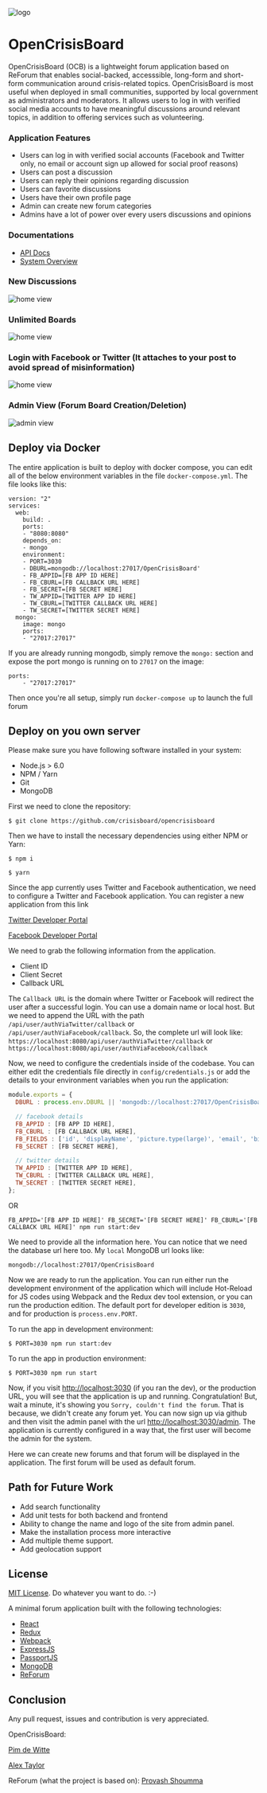 ![logo](https://i.imgur.com/ghFvXMI.png)


# OpenCrisisBoard
OpenCrisisBoard (OCB) is a lightweight forum application based on ReForum that enables social-backed, accesssible, long-form and short-form communication around crisis-related topics. OpenCrisisBoard is most useful when deployed in small communities, supported by local government as administrators and moderators. It allows users to log in with verified social media accounts to have meaningful discussions around relevant topics, in addition to offering services such as volunteering.

### Application Features
* Users can log in with verified social accounts (Facebook and Twitter only, no email or account sign up allowed for social proof reasons)
* Users can post a discussion
* Users can reply their opinions regarding discussion
* Users can favorite discussions
* Users have their own profile page
* Admin can create new forum categories
* Admins have a lot of power over every users discussions and opinions

### Documentations
* [API Docs](https://github.com/shoumma/ReForum/blob/master/docs/api.md)
* [System Overview](https://github.com/shoumma/ReForum/blob/master/docs/system_overview.md)

### New Discussions
![home view](https://i.imgur.com/bZjOeMx.png)
### Unlimited Boards
![home view](https://i.imgur.com/33oLs2r.png)
### Login with Facebook or Twitter (It attaches to your post to avoid spread of misinformation)
![home view](https://i.imgur.com/mh3q0Tg.png)
### Admin View (Forum Board Creation/Deletion)
![admin view](https://i.imgur.com/3hKEAy4.png)

## Deploy via Docker

The entire application is built to deploy with docker compose, you can edit all of the below environment variables in the file `docker-compose.yml`. The file looks like this:

```
version: "2"
services:
  web:
    build: .
    ports:
    - "8080:8080"
    depends_on:
    - mongo
    environment:
    - PORT=3030
    - DBURL=mongodb://localhost:27017/OpenCrisisBoard'
    - FB_APPID=[FB APP ID HERE]
    - FB_CBURL=[FB CALLBACK URL HERE]
    - FB_SECRET=[FB SECRET HERE]
    - TW_APPID=[TWITTER APP ID HERE]
    - TW_CBURL=[TWITTER CALLBACK URL HERE]
    - TW_SECRET=[TWITTER SECRET HERE]
  mongo:
    image: mongo
    ports:
    - "27017:27017"
```

If you are already running mongodb, simply remove the `mongo:` section and expose the port mongo is running on to `27017` on the image:

```
ports:
    - "27017:27017"
```

Then once you're all setup, simply run `docker-compose up` to launch the full forum

## Deploy on you own server

Please make sure you have following software installed in your system:
* Node.js > 6.0
* NPM / Yarn
* Git
* MongoDB

First we need to clone the repository:
```
$ git clone https://github.com/crisisboard/opencrisisboard
```

Then we have to install the necessary dependencies using either NPM or Yarn:
```
$ npm i
```
```
$ yarn
```

Since the app currently uses Twitter and Facebook authentication, we need to configure a Twitter and Facebook application. You can register a new application from this link 

[Twitter Developer Portal](https://developer.twitter.com/)

[Facebook Developer Portal](https://developers.facebook.com/)

We need to grab the following information from the application.
* Client ID
* Client Secret
* Callback URL

The `Callback URL` is the domain where Twitter or Facebook will redirect the user after a successful login. You can use a domain name or local host. But we need to append the URL with the path `/api/user/authViaTwitter/callback` or `/api/user/authViaFacebook/callback`. So, the complete url will look like:
`https://localhost:8080/api/user/authViaTwitter/callback` or `https://localhost:8080/api/user/authViaFacebook/callback`

Now, we need to configure the credentials inside of the codebase. You can either edit the credentials file directly in `config/credentials.js` or add the details to your environment variables when you run the application:

```js
module.exports = {
  DBURL : process.env.DBURL || 'mongodb://localhost:27017/OpenCrisisBoard',

  // facebook details
  FB_APPID : [FB APP ID HERE],
  FB_CBURL : [FB CALLBACK URL HERE],
  FB_FIELDS : ['id', 'displayName', 'picture.type(large)', 'email', 'birthday', 'friends', 'first_name', 'last_name', 'middle_name', 'gender', 'link'],
  FB_SECRET : [FB SECRET HERE],

  // twitter details
  TW_APPID : [TWITTER APP ID HERE],
  TW_CBURL : [TWITTER CALLBACK URL HERE],
  TW_SECRET : [TWITTER SECRET HERE],
};
```

OR

```
FB_APPID='[FB APP ID HERE]' FB_SECRET='[FB SECRET HERE]' FB_CBURL='[FB CALLBACK URL HERE]' npm run start:dev
```

We need to provide all the information here. You can notice that we need the database url here too. My `local` MongoDB url looks like:

```
mongodb://localhost:27017/OpenCrisisBoard
```

Now we are ready to run the application. You can run either run the development environment of the application which will include Hot-Reload for JS codes using Webpack and the Redux dev tool extension, or you can run the production edition. The default port for developer edition is `3030`, and for production is `process.env.PORT`.

To run the app in development environment:
```
$ PORT=3030 npm run start:dev
```

To run the app in production environment:
```
$ PORT=3030 npm run start
```

Now, if you visit [http://localhost:3030](http://localhost:3030) (if you ran the dev), or the production URL, you will see that the application is up and running. Congratulation! But, wait a minute, it's showing you `Sorry, couldn't find the forum`. That is because, we didn't create any forum yet. You can now sign up via github and then visit the admin panel with the url [http://localhost:3030/admin](http://localhost:3030/admin). The application is currently configured in a way that, the first user will become the admin for the system.

Here we can create new forums and that forum will be displayed in the application. The first forum will be used as default forum.

## Path for Future Work
* Add search functionality
* Add unit tests for both backend and frontend
* Ability to change the name and logo of the site from admin panel.
* Make the installation process more interactive
* Add multiple theme support.
* Add geolocation support 

## License
[MIT License](https://github.com/shoumma/Mister-Poster/blob/master/LICENSE). Do whatever you want to do. :-)

A minimal forum application built with the following technologies:
* [React](https://facebook.github.io/react/)
* [Redux](http://redux.js.org/)
* [Webpack](https://webpack.js.org/)
* [ExpressJS](https://expressjs.com/)
* [PassportJS](http://passportjs.org/)
* [MongoDB](https://www.mongodb.com/)
* [ReForum](https://github.com/proshoumma/ReForum)

## Conclusion
Any pull request, issues and contribution is very appreciated. 


OpenCrisisBoard: 

[Pim de Witte](https://twitter.com/pimdewitte)

[Alex Taylor](https://twitter.com/edencoder)

ReForum (what the project is based on): [Provash Shoumma](https://twitter.com/proshoumma)
